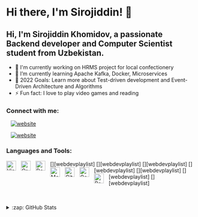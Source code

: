 # Hi there, I'm Sirojiddin! 👋 


## Hi, I'm Sirojiddin Khomidov, a passionate Backend developer and Computer Scientist student from Uzbekistan.

- 🔭 I'm currently working on HRMS project for local confectionery
- 🌱 I’m currently learning Apache Kafka, Docker, Microservices
- 🥅 2022 Goals: Learn more about Test-driven development and Event-Driven Architecture and Algorithms
- ⚡ Fun fact: I love to play video games and reading


### Connect with me:

&nbsp;&nbsp;
[![website](./img/linkedin-light.svg)](https://https://www.linkedin.com/in/sirojiddin-khomidov-89288a200/)

&nbsp;&nbsp;
[![website](./img/instagram-light.svg)](https://https://www.instagram.com/sirojiddin.khomidov/)


### Languages and Tools:

[<img align="left" alt="Visual Studio Code" width="26px" src="https://cdn.jsdelivr.net/gh/devicons/devicon/icons/vscode/vscode-original.svg" style="padding-right:10px;" />][webdevplaylist]
[<img align="left" alt="GraphQL" width="26px" src="https://cdn.jsdelivr.net/gh/devicons/devicon/icons/graphql/graphql-plain.svg" style="padding-right:10px;" />][webdevplaylist]
[<img align="left" alt="Deno" width="26px" src="./img/deno-light.svg" style="padding-right:10px;" />][webdevplaylist]
[<img align="left" alt="MongoDB" width="26px" src="https://cdn.jsdelivr.net/gh/devicons/devicon/icons/mongodb/mongodb-original.svg" style="padding-right:10px;" />][webdevplaylist]
[<img align="left" alt="Git" width="26px" src="https://cdn.jsdelivr.net/gh/devicons/devicon/icons/git/git-original.svg" style="padding-right:10px;" />][webdevplaylist]
[<img align="left" alt="Golang" width="26px" src="https://cdn.worldvectorlogo.com/logos/gopher.svg" style="padding-right:10px;" />][webdevplaylist]
[<img align="left" alt="PostgreSQL" width="26px" src="https://www.vectorlogo.zone/logos/postgresql/postgresql-ar21.svg" style="padding-right:10px;" />][webdevplaylist]


<br />
<br />

<details>
  <summary>:zap: GitHub Stats</summary>

  <img align="left" alt="Sirojiddin's GitHub Stats" src="https://github-readme-stats.vercel.app/api?username=Sirojiddin-KX&show_icons=true&hide_border=false&title_color=ff652f&icon_color=FFE400&bg_color=09131B&text_color=ffffff&border_color=0c1a25" />

</details>

